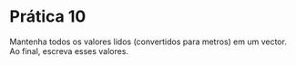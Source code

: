 # Prática 10

Mantenha todos os valores lidos (convertidos para metros) em um vector. Ao final, escreva esses valores.

